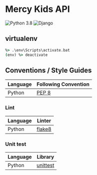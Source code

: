 # Mercy Kids API
![Python 3.8](https://img.shields.io/badge/language-Python%203.8-blue.svg)
![Django](https://img.shields.io/badge/framework-Django-yellowgreen.svg)

## virtualenv
```bat
%> .\env\Scripts\activate.bat
(env) %> deactivate
```

## Conventions / Style Guides
| Language | Following Convention |
| -------- | -------------------- |
| Python   | [PEP 8](https://www.python.org/dev/peps/pep-0008/) |

### Lint
| Language | Linter |
| -------- | ------ |
| Python   | [flake8](http://flake8.pycqa.org) |

### Unit test
| Language | Library |
| -------- | ------- |
| Python   | [unittest](https://docs.python.org/3/library/unittest.html) |